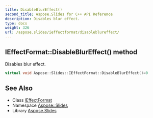 ```yaml
---
title: DisableBlurEffect()
second_title: Aspose.Slides for C++ API Reference
description: Disables blur effect.
type: docs
weight: 326
url: /aspose.slides/ieffectformat/disableblureffect/
---
```

## IEffectFormat::DisableBlurEffect() method


Disables blur effect.

```cpp
virtual void Aspose::Slides::IEffectFormat::DisableBlurEffect()=0
```

## See Also

* Class [IEffectFormat](../)
* Namespace [Aspose::Slides](../../)
* Library [Aspose.Slides](../../../)